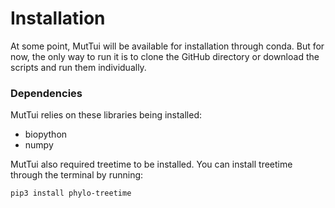 # Installation

At some point, MutTui will be available for installation through conda. But for now, the only way to run it is to clone the GitHub directory or download the scripts and run them individually.

### Dependencies

MutTui relies on these libraries being installed:
* biopython
* numpy

MutTui also required treetime to be installed. You can install treetime through the terminal by running:

```
pip3 install phylo-treetime
```

